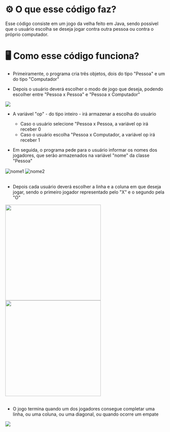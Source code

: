 # ⚙️ O que esse código faz?
Esse código consiste em um jogo da velha feito em Java, sendo possível que o usuário escolha se deseja jogar contra outra pessoa ou contra o próprio computador.

# 🖥️ Como esse código funciona?

- Primeiramente, o programa cria três objetos, dois do tipo "Pessoa" e um do tipo "Computador"

- Depois o usuário deverá escolher o modo de jogo que deseja, podendo escolher entre "Pessoa x Pessoa" e "Pessoa x Computador"

<img align = "center" src = "https://user-images.githubusercontent.com/114308727/209698290-aa87b964-9ffc-49d0-afd7-c87cbcb570e9.png">

- A variável "op" - do tipo inteiro - irá armazenar a escolha do usuário
  - Caso o usuário selecione "Pessoa x Pessoa, a variável op irá receber 0
  - Caso o usuário escolha "Pessoa x Computador, a variável op irá receber 1
  
- Em seguida, o programa pede para o usuário informar os nomes dos jogadores, que serão armazenados na variável "nome" da classe "Pessoa"

<div style = "display: inline_block">
  <img align = "center" alt = "nome1" src = "https://user-images.githubusercontent.com/114308727/209701720-06f66944-48e5-4c5d-9cb6-3e9cb6808eca.png">
  <img align = "center" alt = "nome2" src = "https://user-images.githubusercontent.com/114308727/209702436-d042afe9-2c48-462c-894d-b520a2173260.png">
</div>

<br>

- Depois cada usuário deverá escolher a linha e a coluna em que deseja jogar, sendo o primeiro jogador representado pelo "X" e o segundo pela "O"

<div style = "display: inline_block">
  <img align = "center" width = "300px" src = "https://user-images.githubusercontent.com/114308727/209706942-605b6f68-2831-4f37-b50e-f8602fe4261c.png">
  <img align = "center" width = "300px" src = "https://user-images.githubusercontent.com/114308727/209707753-89a2253e-f074-4c45-8b31-a812521deec8.png">
</div>

<br>

- O jogo termina quando um dos jogadores consegue completar uma linha, ou uma coluna, ou uma diagonal, ou quando ocorre um empate
<img src = "https://user-images.githubusercontent.com/114308727/209708599-c09fcb37-a281-471a-b980-6c3c45903fd5.png">

